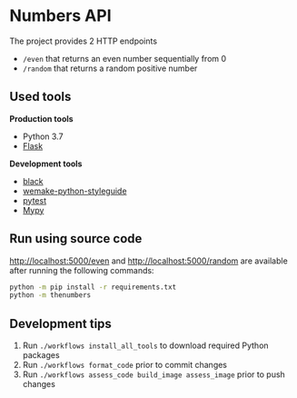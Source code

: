 # Numbers API
The project provides 2 HTTP endpoints
- `/even` that returns an even number sequentially from 0
- `/random` that returns a random positive number

## Used tools
**Production tools**
- Python 3.7
- [Flask](https://flask.palletsprojects.com/en/1.1.x/)

**Development tools**
- [black](https://black.readthedocs.io/en/stable/)
- [wemake-python-styleguide](https://wemake-python-stylegui.de/en/latest/)
- [pytest](https://docs.pytest.org/en/latest/)
- [Mypy](https://mypy.readthedocs.io/)

## Run using source code
<http://localhost:5000/even> and <http://localhost:5000/random> are available after running the
following commands:
```bash
python -m pip install -r requirements.txt
python -m thenumbers
```

## Development tips
1. Run `./workflows install_all_tools` to download required Python packages
2. Run `./workflows format_code` prior to commit changes
3. Run `./workflows assess_code build_image assess_image` prior to push changes
